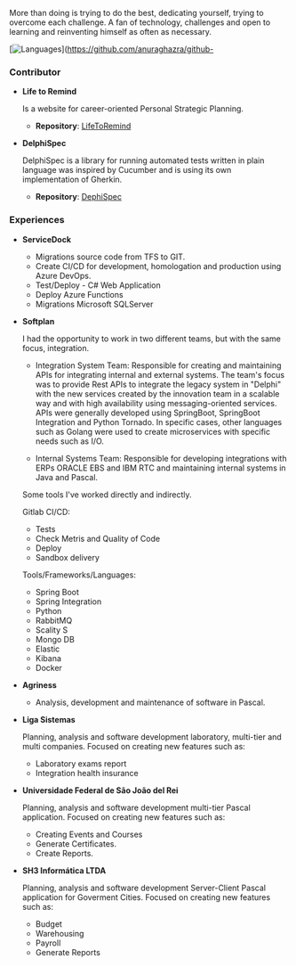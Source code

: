	
More than doing is trying to do the best, dedicating yourself, trying to overcome each challenge. A fan of technology,
challenges and open to learning and reinventing himself as often as necessary.

[![Languages](https://github-readme-stats.vercel.app/api/top-langs/?username=samuelssantos&theme=dark&hide=PlpgSQL,html)](https://github.com/anuraghazra/github-

### Contributor
  
  - **Life to Remind**
   
   	Is a website for career-oriented Personal Strategic Planning.
   	
	- **Repository**: [LifeToRemind](https://github.com/eduqg/LifeToRemind)
  
  - **DelphiSpec**
  	
	DelphiSpec is a library for running automated tests written in plain language was inspired by Cucumber and is using its own implementation of Gherkin.
	
   	- **Repository**: [DephiSpec](https://github.com/SamuelsSantos/DelphiSpec)
	
### Experiences
	
  - **ServiceDock**	
  
    - Migrations source code from TFS to GIT.
    - Create CI/CD for development, homologation and production using Azure DevOps.
    - Test/Deploy - C# Web Application
    - Deploy Azure Functions
    - Migrations Microsoft SQLServer
    
  - **Softplan**
  
    I had the opportunity to work in two different teams, but with the same focus, integration.

    - Integration System Team:
    Responsible for creating and maintaining APIs for integrating internal and external systems. The team's focus
    was to provide Rest APIs to integrate the legacy system in "Delphi" with the new services created by the
    innovation team in a scalable way and with high availability using messaging-oriented services. APIs were
    generally developed using SpringBoot, SpringBoot Integration and Python Tornado. In specific cases, other
    languages such as Golang were used to create microservices with specific needs such as I/O.
    
    - Internal Systems Team:
    Responsible for developing integrations with ERPs ORACLE EBS and IBM RTC and maintaining internal
    systems in Java and Pascal.

    Some tools I've worked directly and indirectly.

    Gitlab CI/CD:
    - Tests
    - Check Metris and Quality of Code
    - Deploy
    - Sandbox delivery

    Tools/Frameworks/Languages:
    - Spring Boot
    - Spring Integration
    - Python
    - RabbitMQ
    - Scality S
    - Mongo DB
    - Elastic
    - Kibana
    - Docker
    
  - **Agriness**
  
    - Analysis, development and maintenance of software in Pascal.
    
  - **Liga Sistemas**
  
    Planning, analysis and software development laboratory, multi-tier and multi companies. Focused on creating new features such as:
    - Laboratory exams report
    - Integration health insurance
    
  - **Universidade Federal de São João del Rei**
  
    Planning, analysis and software development multi-tier Pascal application. Focused on creating new features such as:
    
    - Creating Events and Courses
    - Generate Certificates.
    - Create Reports.
    
  - **SH3 Informática LTDA**

    Planning, analysis and software development Server-Client Pascal application for Goverment Cities. Focused
    on creating new features such as:
    
    - Budget
    - Warehousing
    - Payroll
    - Generate Reports
